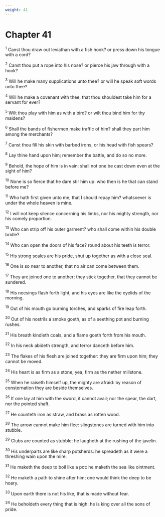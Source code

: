 ```yaml
---
weight: 41
---
```


# Chapter 41

<sup>1</sup> Canst thou draw out leviathan with a fish hook? or press down his tongue with a cord? 

<sup>2</sup> Canst thou put a rope into his nose? or pierce his jaw through with a hook? 

<sup>3</sup> Will he make many supplications unto thee? or will he speak soft words unto thee? 

<sup>4</sup> Will he make a covenant with thee, that thou shouldest take him for a servant for ever? 

<sup>5</sup> Wilt thou play with him as with a bird? or wilt thou bind him for thy maidens? 

<sup>6</sup> Shall the bands of fishermen make traffic of him? shall they part him among the merchants? 

<sup>7</sup> Canst thou fill his skin with barbed irons, or his head with fish spears? 

<sup>8</sup> Lay thine hand upon him; remember the battle, and do so no more. 

<sup>9</sup> Behold, the hope of him is in vain: shall not one be cast down even at the sight of him? 

<sup>10</sup> None is so fierce that he dare stir him up: who then is he that can stand before me? 

<sup>11</sup> Who hath first given unto me, that I should repay him? whatsoever is under the whole heaven is mine. 

<sup>12</sup> I will not keep silence concerning his limbs, nor his mighty strength, nor his comely proportion. 

<sup>13</sup> Who can strip off his outer garment? who shall come within his double bridle? 

<sup>14</sup> Who can open the doors of his face? round about his teeth is terror. 

<sup>15</sup> His strong scales are his pride, shut up together as with a close seal. 

<sup>16</sup> One is so near to another, that no air can come between them. 

<sup>17</sup> They are joined one to another; they stick together, that they cannot be sundered. 

<sup>18</sup> His neesings flash forth light, and his eyes are like the eyelids of the morning. 

<sup>19</sup> Out of his mouth go burning torches, and sparks of fire leap forth. 

<sup>20</sup> Out of his nostrils a smoke goeth, as of a seething pot and burning rushes. 

<sup>21</sup> His breath kindleth coals, and a flame goeth forth from his mouth. 

<sup>22</sup> In his neck abideth strength, and terror danceth before him. 

<sup>23</sup> The flakes of his flesh are joined together: they are firm upon him; they cannot be moved. 

<sup>24</sup> His heart is as firm as a stone; yea, firm as the nether millstone. 

<sup>25</sup> When he raiseth himself up, the mighty are afraid: by reason of consternation they are beside themselves. 

<sup>26</sup> If one lay at him with the sword, it cannot avail; nor the spear, the dart, nor the pointed shaft. 

<sup>27</sup> He counteth iron as straw, and brass as rotten wood. 

<sup>28</sup> The arrow cannot make him flee: slingstones are turned with him into stubble. 

<sup>29</sup> Clubs are counted as stubble: he laugheth at the rushing of the javelin. 

<sup>30</sup> His underparts are like sharp potsherds: he spreadeth as it were a threshing wain upon the mire. 

<sup>31</sup> He maketh the deep to boil like a pot: he maketh the sea like ointment. 

<sup>32</sup> He maketh a path to shine after him; one would think the deep to be hoary. 

<sup>33</sup> Upon earth there is not his like, that is made without fear. 

<sup>34</sup> He beholdeth every thing that is high: he is king over all the sons of pride. 


